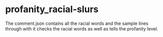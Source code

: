 # profanity_racial-slurs
The comment.json contains all the racial words and the sample lines through with it checks the racial words as well as tells the profanity level.
